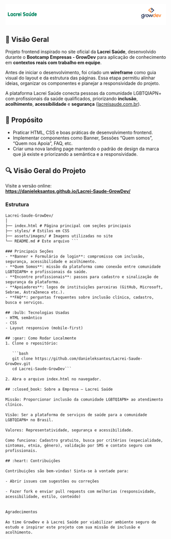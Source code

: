   <img src="./assets/images/logo-lacrei-grow.png" />

## :rocket: Visão Geral
Projeto frontend inspirado no site oficial da **Lacrei Saúde**, desenvolvido durante o **Bootcamp Empresas - GrowDev** para aplicação de conhecimento em **contextos reais com trabalho em equipe**.  

Antes de iniciar o desenvolvimento, foi criado um **wireframe** como guia visual do layout e da estrutura das páginas. Essa etapa permitiu alinhar ideias, organizar os componentes e planejar a responsividade do projeto.  

A plataforma Lacrei Saúde conecta pessoas da comunidade LGBTQIAPN+ com profissionais da saúde qualificados, priorizando **inclusão**, **acolhimento**, **acessibilidade** e **segurança** ([lacreisaude.com.br](https://lacreisaude.com.br/?utm_source=chatgpt.com)).



## :memo: Propósito
- Praticar HTML, CSS e boas práticas de desenvolvimento frontend.
- Implementar componentes como Banner, Sessões “Quem somos”, “Quem nos Apoia”, FAQ, etc.
- Criar uma nova landing page mantendo o padrão de design da marca que já existe e priorizando a semântica e a responsividade.

## :mag: Visão Geral do Projeto
Visite a versão online:  
**https://danieleksantos.github.io/Lacrei-Saude-GrowDev/** 

### Estrutura
```
Lacrei-Saude-GrowDev/
│
├── index.html # Página principal com seções principais
├── styles/ # Estilos em CSS
├── assets/images/ # Imagens utilizadas no site
└── README.md # Este arquivo ```

### Principais Seções 
- **Banner + Formulário de login**: compromisso com inclusão, segurança, acessibilidade e acolhimento.
- **Quem Somos**: missão da plataforma como conexão entre comunidade LGBTQIAPN+ e profissionais da saúde.
- **Encontre profissionais**: passos para cadastro e sinalização de segurança da plataforma.
- **Apoiadores**: logos de instituições parceiras (GitHub, Microsoft, Sebrae, AstraZeneca etc.).
- **FAQ**: perguntas frequentes sobre inclusão clínica, cadastro, busca e serviços.

## :bulb: Tecnologias Usadas
- HTML semântico
- CSS
- Layout responsivo (mobile-first)

## :gear: Como Rodar Localmente
1. Clone o repositório:

   ```bash
   git clone https://github.com/danieleksantos/Lacrei-Saude-GrowDev.git
   cd Lacrei-Saude-GrowDev```

2. Abra o arquivo index.html no navegador.

## :closed_book: Sobre a Empresa — Lacrei Saúde

Missão: Proporcionar inclusão da comunidade LGBTQIAPN+ ao atendimento clínico.

Visão: Ser a plataforma de serviços de saúde para a comunidade LGBTQIAPN+ no Brasil.

Valores: Representatividade, segurança e acessibilidade.

Como funciona: Cadastro gratuito, busca por critérios (especialidade, sintomas, etnia, gênero), validação por SMS e contato seguro com profissionais.

## :heart: Contribuições

Contribuições são bem-vindas! Sinta-se à vontade para:

- Abrir issues com sugestões ou correções

- Fazer fork e enviar pull requests com melhorias (responsividade, acessibilidade, estilo, conteúdo)


Agradecimentos

Ao time GrowDev e à Lacrei Saúde por viabilizar ambiente seguro de estudo e inspirar este projeto com sua missão de inclusão e acolhimento.
